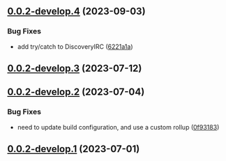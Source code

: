 ## [0.0.2-develop.4](https://git.lumeweb.com/LumeWeb/kernel-discovery-irc/compare/v0.0.2-develop.3...v0.0.2-develop.4) (2023-09-03)


### Bug Fixes

* add try/catch to DiscoveryIRC ([6221a1a](https://git.lumeweb.com/LumeWeb/kernel-discovery-irc/commit/6221a1a2671892df8a42a3c98057a8b5f1ea0597))

## [0.0.2-develop.3](https://git.lumeweb.com/LumeWeb/kernel-discovery-irc/compare/v0.0.2-develop.2...v0.0.2-develop.3) (2023-07-12)

## [0.0.2-develop.2](https://git.lumeweb.com/LumeWeb/kernel-discovery-irc/compare/v0.0.2-develop.1...v0.0.2-develop.2) (2023-07-04)


### Bug Fixes

* need to update build configuration, and use a custom rollup ([0f93183](https://git.lumeweb.com/LumeWeb/kernel-discovery-irc/commit/0f9318306ffd52f4020391e39cd04545e7a42c72))

## [0.0.2-develop.1](https://git.lumeweb.com/LumeWeb/kernel-discovery-irc/compare/v0.0.1...v0.0.2-develop.1) (2023-07-01)
